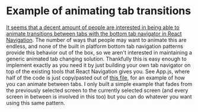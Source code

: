 # Example of animating tab transitions

[It seems that a decent amount of people are interested in being able to animate transitions between tabs with the bottom tab navigator in React Navigation](https://react-navigation.canny.io/feature-requests/p/bring-back-animation-for-tabnavigator). The number of ways that people may want to animate this are endless, and none of the built in platform bottom tab navigation patterns provide this behavior out of the box, so we aren't interested in maintaining a generic animated tab changing solution. Thankfully this is easy enough to implement exactly as you need it by just building your own tab navigator on top of the existing tools that React Navigation gives you. See App.js, where half of the code is just copy/pasted out of [this file](https://github.com/react-navigation/react-navigation-tabs/blob/master/src/navigators/createBottomTabNavigator.js), for an example of how you can animate between tabs. I only built a simple example that fades from the previously selected screen to the currently selected screen (and every screen in between is involved in this too) but you can do whatever you want using this same pattern.
